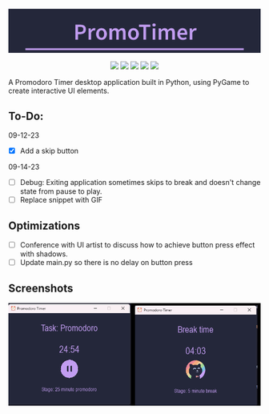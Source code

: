 
<p align="center">
  <img src="assets/logo.png">
</p>

<p align="center">
  <img src="https://img.shields.io/github/license/nuiben/promodoro?style=for-the-badge">
  <img src="https://img.shields.io/github/stars/nuiben/promodoro?style=for-the-badge">
  <img src="https://img.shields.io/github/issues/nuiben/promodoro?color=blueviolet&style=for-the-badge">
  <img src="https://img.shields.io/github/forks/nuiben/promodoro?color=teal&style=for-the-badge">
  <img src="https://img.shields.io/github/issues-pr/nuiben/promodoro?color=tomato&style=for-the-badge">
</p>


A Promodoro Timer desktop application built in Python, using PyGame to create interactive UI elements.

## To-Do:

09-12-23
- [x] Add a skip button

09-14-23
- [ ] Debug: Exiting application sometimes skips to break and doesn't change state from pause to play.
- [ ] Replace snippet with GIF

## Optimizations
- [ ] Conference with UI artist to discuss how to achieve button press effect with shadows.
- [ ] Update main.py so there is no delay on button press

## Screenshots

![App Screenshot](assets/visual1.png)
